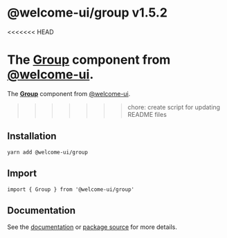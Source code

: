 # @welcome-ui/group v1.5.2
<<<<<<< HEAD

The [Group](http://welcome-ui.com/components/group) component from [@welcome-ui](http://welcome-ui.com).
=======
  
The **[Group](http://welcome-ui.com/components/group)** component from [@welcome-ui](http://welcome-ui.com).
>>>>>>> chore: create script for updating README files

## Installation

    yarn add @welcome-ui/group

## Import

    import { Group } from '@welcome-ui/group'

## Documentation

See the [documentation](http://welcome-ui.com/components/group) or [package source](https://github.com/WTTJ/welcome-ui/tree/v1.5.2/packages/Group) for more details.
